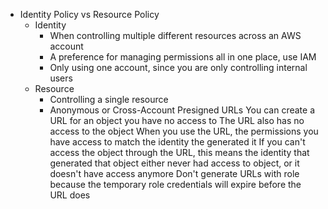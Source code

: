 - Identity Policy vs Resource Policy
	- Identity
		- When controlling multiple different resources across an AWS account
		- A preference for managing permissions all in one place, use IAM
		- Only using one account, since you are only controlling internal users
	- Resource
		- Controlling a single resource
		- Anonymous or Cross-Account
Presigned URLs
	You can create a URL for an object you have no access to
		The URL also has no access to the object
	When you use the URL, the permissions you have access to match the identity the generated it
		If you can't access the object through the URL, this means the identity that generated that object either never had access to object, or it doesn't have access anymore
	Don't generate URLs with role because the temporary role credentials will expire before the URL does